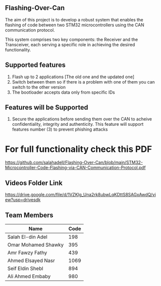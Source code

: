 ## Flashing-Over-Can
The aim of this project is to develop a robust system that enables the flashing of code between two STM32 microcontrollers using the CAN communication protocol.

This system comprises two key components: the Receiver and the Transceiver, each serving a
specific role in achieving the desired functionality.
## Supported features
1) Flash up to 2 applications [The old one and the updated one]
2) Switch between them so if there is a problem with one of them you can switch to the other version
3) The bootloader accepts data only from specific IDs
## Features will be Supported 
1) Secure the applications before sending them over the CAN to acheive confidentiality, integrity and authenticity. This feature will support features number (3) to prevent phishing attacks
# For full functionality check this PDF
https://github.com/salahadell/Flashing-Over-Can/blob/main/STM32-Microcontroller-Code-Flashing-via-CAN-Communication-Protocol.pdf

## Videos Folder Link 
https://drive.google.com/file/d/1VZKlg_Una2rk8ubwLqKDttS8SAGxAwdQ/view?usp=drivesdk
## Team Members     
|      Name    |      Code     |
| ------------ | ------------- |
| Salah El-din Adel   | 198    |
| Omar Mohamed Shawky | 395    |
| Amr Fawzy Fathy     | 439    |
| Ahmed Elsayed Nasr  | 1069   |
| Seif Eldin Shebl    | 894    |
| Ali Ahmed Embaby    | 980    |
